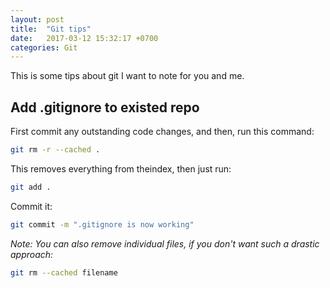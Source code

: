 ```yaml
---
layout: post
title:  "Git tips"
date:   2017-03-12 15:32:17 +0700
categories: Git
---
```

This is some tips about git I want to note for you and me.


## Add .gitignore to existed repo
First commit any outstanding code changes, and then, run this command:
```bash
git rm -r --cached .
```

This removes everything from theindex, then just run:
```bash
git add .
```
Commit it:
```bash
git commit -m ".gitignore is now working"
```

_Note: You can also remove individual files, if you don't want such a drastic approach:_

```bash
git rm --cached filename
```